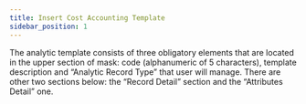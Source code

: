```yaml
---
title: Insert Cost Accounting Template
sidebar_position: 1
---
```


The analytic template consists of three obligatory elements that are located in the upper section of mask: code (alphanumeric of 5 characters), template description and “Analytic Record Type” that user will manage. There are other two sections below: the “Record Detail” section and the “Attributes Detail” one.






